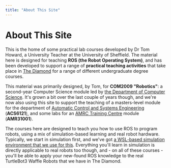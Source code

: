 ```yaml
---
title: "About This Site"
---
```

 
# About This Site

This is the home of some practical lab courses developed by Dr Tom Howard, a University Teacher at the University of Sheffield. The material here is designed for teaching **ROS (the Robot Operating System)**, and has been developed to support a range of **practical teaching activities** that take place in [The Diamond](https://www.sheffield.ac.uk/engineering/diamond) for a range of different undergraduate degree courses.

This material was primarily designed, by Tom, for **COM2009 "Robotics"**: a second-year Computer Science module led by [the Department of Computer Science](https://www.sheffield.ac.uk/dcs). It's grown a bit over the last couple of years though, and we're now also using this site to support the teaching of a masters-level module for the department of [Automatic Control and Systems Engineering](https://www.sheffield.ac.uk/acse) (**ACS6121**), and some labs for an [AMRC Training Centre](https://amrctraining.co.uk/) module (**AMR31001**).

The courses here are designed to teach you how to use ROS to program robots, using a mix of simulation-based learning and real robot hardware. Typically, we start in simulation first, and we've got [a WSL-based simulation environment that we use for this](../wsl-ros/). Everything you'll learn in simulation is directly applicable to real robots too though, and - on all of these courses - you'll be able to apply your new-found ROS knowledge to the real TurtleBot3 Waffle Robots that we have in The Diamond.

